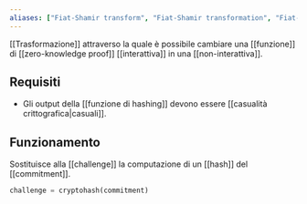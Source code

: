 ```yaml
---
aliases: ["Fiat-Shamir transform", "Fiat-Shamir transformation", "Fiat-Shamir heuristic"]
---
```


[[Trasformazione]] attraverso la quale è possibile cambiare una [[funzione]] di [[zero-knowledge proof]] [[interattiva]] in una [[non-interattiva]].

## Requisiti

- Gli output della [[funzione di hashing]] devono essere [[casualità crittografica|casuali]].

## Funzionamento

Sostituisce alla [[challenge]] la computazione di un [[hash]] del [[commitment]].

```python
challenge = cryptohash(commitment)
```